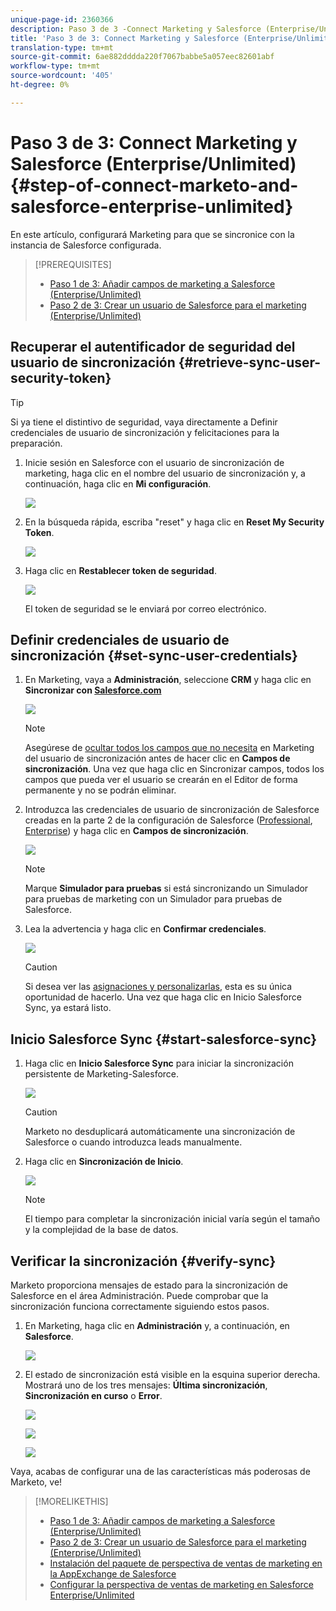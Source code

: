```yaml
---
unique-page-id: 2360366
description: Paso 3 de 3 -Connect Marketing y Salesforce (Enterprise/Unlimited) - Documentos de marketing - Documentación del producto
title: 'Paso 3 de 3: Connect Marketing y Salesforce (Enterprise/Unlimited)'
translation-type: tm+mt
source-git-commit: 6ae882dddda220f7067babbe5a057eec82601abf
workflow-type: tm+mt
source-wordcount: '405'
ht-degree: 0%

---
```



# Paso 3 de 3: Connect Marketing y Salesforce (Enterprise/Unlimited) {#step-of-connect-marketo-and-salesforce-enterprise-unlimited}

En este artículo, configurará Marketing para que se sincronice con la instancia de Salesforce configurada.

>[!PREREQUISITES]
>
>* [Paso 1 de 3: Añadir campos de marketing a Salesforce (Enterprise/Unlimited)](/help/marketo/product-docs/crm-sync/salesforce-sync/setup/enterprise-unlimited-edition/step-1-of-3-add-marketo-fields-to-salesforce-enterprise-unlimited.md)
>* [Paso 2 de 3: Crear un usuario de Salesforce para el marketing (Enterprise/Unlimited)](/help/marketo/product-docs/crm-sync/salesforce-sync/setup/enterprise-unlimited-edition/step-2-of-3-create-a-salesforce-user-for-marketo-enterprise-unlimited.md)


## Recuperar el autentificador de seguridad del usuario de sincronización {#retrieve-sync-user-security-token}

>[!TIP]
>
>Si ya tiene el distintivo de seguridad, vaya directamente a Definir credenciales de usuario de sincronización y felicitaciones para la preparación.

1. Inicie sesión en Salesforce con el usuario de sincronización de marketing, haga clic en el nombre del usuario de sincronización y, a continuación, haga clic en **Mi configuración**.

   ![](assets/image2015-6-12-9-3a12-3a47.png)

1. En la búsqueda rápida, escriba &quot;reset&quot; y haga clic en **Reset My Security Token**.

   ![](assets/image2015-6-12-9-3a13-3a39.png)

1. Haga clic en **Restablecer token de seguridad**.

   ![](assets/image2014-12-9-9-3a52-3a50.png)

   El token de seguridad se le enviará por correo electrónico.

## Definir credenciales de usuario de sincronización {#set-sync-user-credentials}

1. En Marketing, vaya a **Administración**, seleccione **CRM** y haga clic en **Sincronizar con [Salesforce.com](https://Salesforce.com)**

   ![](assets/image2014-12-9-9-3a52-3a58.png)

   >[!NOTE]
   >
   >Asegúrese de [ocultar todos los campos que no necesita](/help/marketo/product-docs/crm-sync/salesforce-sync/sfdc-sync-details/sfdc-sync-field-sync/hide-a-salesforce-field-from-the-marketo-sync.md) en Marketing del usuario de sincronización antes de hacer clic en **Campos de sincronización**. Una vez que haga clic en Sincronizar campos, todos los campos que pueda ver el usuario se crearán en el Editor de forma permanente y no se podrán eliminar.

1. Introduzca las credenciales de usuario de sincronización de Salesforce creadas en la parte 2 de la configuración de Salesforce ([Professional](/help/marketo/product-docs/crm-sync/salesforce-sync/setup/professional-edition/step-2-of-3-create-a-salesforce-user-for-marketo-professional.md), [Enterprise](/help/marketo/product-docs/crm-sync/salesforce-sync/setup/enterprise-unlimited-edition/step-2-of-3-create-a-salesforce-user-for-marketo-enterprise-unlimited.md)) y haga clic en **Campos de sincronización**.

   ![](assets/image2014-12-9-9-3a53-3a8.png)

   >[!NOTE]
   >
   >Marque **Simulador para pruebas** si está sincronizando un Simulador para pruebas de marketing con un Simulador para pruebas de Salesforce.

1. Lea la advertencia y haga clic en **Confirmar credenciales**.

   ![](assets/image2014-12-9-9-3a53-3a16.png)

   >[!CAUTION]
   >
   >Si desea ver las [asignaciones y personalizarlas](/help/marketo/product-docs/crm-sync/salesforce-sync/setup/optional-steps/edit-initial-field-mappings.md), esta es su única oportunidad de hacerlo. Una vez que haga clic en Inicio Salesforce Sync, ya estará listo.

## Inicio Salesforce Sync {#start-salesforce-sync}

1. Haga clic en **Inicio Salesforce Sync** para iniciar la sincronización persistente de Marketing-Salesforce.

   ![](assets/image2014-12-9-9-3a53-3a24.png)

   >[!CAUTION]
   >
   >Marketo no desduplicará automáticamente una sincronización de Salesforce o cuando introduzca leads manualmente.

1. Haga clic en **Sincronización de Inicio**.

   ![](assets/image2014-12-9-9-3a53-3a32.png)

   >[!NOTE]
   >
   >El tiempo para completar la sincronización inicial varía según el tamaño y la complejidad de la base de datos.

## Verificar la sincronización {#verify-sync}

Marketo proporciona mensajes de estado para la sincronización de Salesforce en el área Administración. Puede comprobar que la sincronización funciona correctamente siguiendo estos pasos.

1. En Marketing, haga clic en **Administración** y, a continuación, en **Salesforce**.

   ![](assets/image2014-12-9-9-3a53-3a40.png)

1. El estado de sincronización está visible en la esquina superior derecha. Mostrará uno de los tres mensajes: **Última sincronización**, **Sincronización en curso** o **Error**.

   ![](assets/image2014-12-9-9-3a53-3a50.png)

   ![](assets/image2014-12-9-9-3a54-3a4.png)

   ![](assets/image2014-12-9-9-3a54-3a35.png)

Vaya, acabas de configurar una de las características más poderosas de Marketo, ve!

>[!MORELIKETHIS]
>
>* [Paso 1 de 3: Añadir campos de marketing a Salesforce (Enterprise/Unlimited)](/help/marketo/product-docs/crm-sync/salesforce-sync/setup/enterprise-unlimited-edition/step-1-of-3-add-marketo-fields-to-salesforce-enterprise-unlimited.md)
>* [Paso 2 de 3: Crear un usuario de Salesforce para el marketing (Enterprise/Unlimited)](/help/marketo/product-docs/crm-sync/salesforce-sync/setup/enterprise-unlimited-edition/step-2-of-3-create-a-salesforce-user-for-marketo-enterprise-unlimited.md)
>* [Instalación del paquete de perspectiva de ventas de marketing en la AppExchange de Salesforce](/help/marketo/product-docs/marketo-sales-insight/msi-for-salesforce/installation/install-marketo-sales-insight-package-in-salesforce-appexchange.md)
>* [Configurar la perspectiva de ventas de marketing en Salesforce Enterprise/Unlimited](/help/marketo/product-docs/marketo-sales-insight/msi-for-salesforce/configuration/configure-marketo-sales-insight-in-salesforce-enterprise-unlimited.md)

